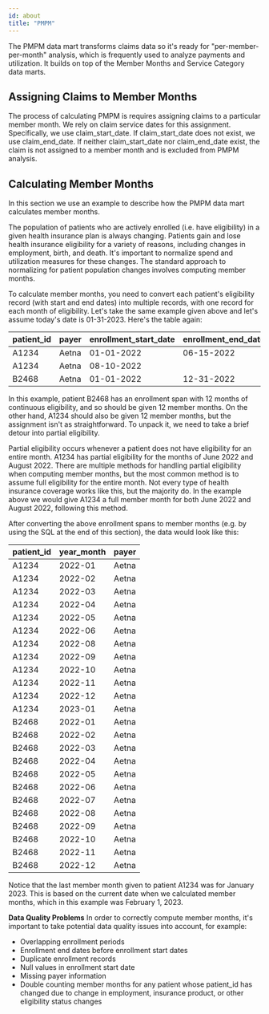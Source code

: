 ```yaml
---
id: about
title: "PMPM"
---
```

The PMPM data mart transforms claims data so it's ready for "per-member-per-month" analysis, which is frequently used to analyze payments and utilization.  It builds on top of the Member Months and Service Category data marts.

## Assigning Claims to Member Months

The process of calculating PMPM is requires assigning claims to a particular member month.  We rely on claim service dates for this assignment.  Specifically, we use claim_start_date.  If claim_start_date does not exist, we use claim_end_date.  If neither claim_start_date nor claim_end_date exist, the claim is not assigned to a member month and is excluded from PMPM analysis.

## Calculating Member Months

In this section we use an example to describe how the PMPM data mart calculates member months.

The population of patients who are actively enrolled (i.e. have eligibility) in a given health insurance plan is always changing.  Patients gain and lose health insurance eligibility for a variety of reasons, including changes in employment, birth, and death.  It's important to normalize spend and utilization measures for these changes.  The standard approach to normalizing for patient population changes involves computing member months.

To calculate member months, you need to convert each patient's eligibility record (with start and end dates) into multiple records, with one record for each month of eligibility.  Let's take the same example given above and let's assume today's date is 01-31-2023.  Here's the table again:

| patient_id | payer | enrollment_start_date | enrollment_end_date |
| --- | --- | --- | --- |
| A1234 | Aetna | 01-01-2022 | 06-15-2022 |
| A1234 | Aetna | 08-10-2022 | |
| B2468 | Aetna | 01-01-2022 | 12-31-2022 |

In this example, patient B2468 has an enrollment span with 12 months of continuous eligibility, and so should be given 12 member months.  On the other hand, A1234 should also be given 12 member months, but the assignment isn't as straightforward.  To unpack it, we need to take a brief detour into partial eligibility.

Partial eligibility occurs whenever a patient does not have eligibility for an entire month.  A1234 has partial eligibility for the months of June 2022 and August 2022.  There are multiple methods for handling partial eligibility when computing member months, but the most common method is to assume full eligibility for the entire month.  Not every type of health insurance coverage works like this, but the majority do. In the example above we would give A1234 a full member month for both June 2022 and August 2022, following this method.  

After converting the above enrollment spans to member months (e.g. by using the SQL at the end of this section), the data would look like this:

| patient_id | year_month | payer | 
| --- | --- | --- | 
| A1234 | 2022-01 | Aetna | 
| A1234 | 2022-02 | Aetna | 
| A1234 | 2022-03 | Aetna | 
| A1234 | 2022-04 | Aetna | 
| A1234 | 2022-05 | Aetna | 
| A1234 | 2022-06 | Aetna | 
| A1234 | 2022-08 | Aetna | 
| A1234 | 2022-09 | Aetna | 
| A1234 | 2022-10 | Aetna | 
| A1234 | 2022-11 | Aetna | 
| A1234 | 2022-12 | Aetna | 
| A1234 | 2023-01 | Aetna | 
| B2468 | 2022-01 | Aetna | 
| B2468 | 2022-02 | Aetna | 
| B2468 | 2022-03 | Aetna | 
| B2468 | 2022-04 | Aetna | 
| B2468 | 2022-05 | Aetna | 
| B2468 | 2022-06 | Aetna | 
| B2468 | 2022-07 | Aetna | 
| B2468 | 2022-08 | Aetna | 
| B2468 | 2022-09 | Aetna | 
| B2468 | 2022-10 | Aetna | 
| B2468 | 2022-11 | Aetna | 
| B2468 | 2022-12 | Aetna | 

Notice that the last member month given to patient A1234 was for January 2023.  This is based on the current date when we calculated member months, which in this example was February 1, 2023.

**Data Quality Problems**
In order to correctly compute member months, it's important to take potential data quality issues into account, for example:

- Overlapping enrollment periods 
- Enrollment end dates before enrollment start dates
- Duplicate enrollment records
- Null values in enrollment start date
- Missing payer information 
- Double counting member months for any patient whose patient_id has changed due to change in employment, insurance product, or other eligibility status changes